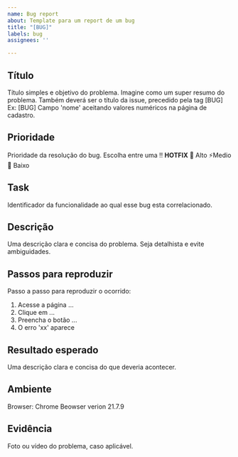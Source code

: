 ```yaml
---
name: Bug report
about: Template para um report de um bug
title: "[BUG]"
labels: bug
assignees: ''

---
```


## Título
Título simples e objetivo do problema. Imagine como um super resumo do problema.
Também deverá ser o título da issue, precedido pela tag [BUG]
Ex: [BUG] Campo 'nome' aceitando valores numéricos na página de cadastro.

## Prioridade
Prioridade da resolução do bug. Escolha entre uma
‼ **HOTFIX**
🚨 Alto
⚡Medio
🧊 Baixo

## Task
Identificador da funcionalidade ao qual esse bug esta correlacionado.

## Descrição
Uma descrição clara e concisa do problema. Seja detalhista e evite ambiguidades.

## Passos para reproduzir
Passo a passo para reproduzir o ocorrido:
1. Acesse a página ...
2. Clique em ...
3. Preencha o botão ...
4. O erro 'xx' aparece

## Resultado esperado
Uma descrição clara e concisa do que deveria acontecer.

## Ambiente
Browser: Chrome Beowser verion 21.7.9

## Evidência
Foto ou vídeo do problema, caso aplicável.
